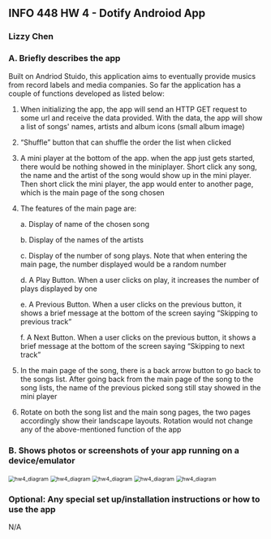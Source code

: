 ## INFO 448 HW 4 - Dotify Androiod App
### Lizzy Chen

### A. Briefly describes the app

Built on Andriod Stuido, this application aims to eventually provide musics from record labels and media companies. So far the application has a couple of functions developed as listed below:
1. When initializing the app, the app will send an HTTP GET request to some url and receive the data provided. With the data, the app will show a list of songs' names, artists and album icons (small album image)

2. “Shuffle” button that can shuffle the order the list when clicked

3. A mini player at the bottom of the app. when the app just gets started, there would be nothing showed in the miniplayer. Short click any song, the name and the artist of the song would show up in the mini player. Then short click the mini player, the app would enter to another page, which is the main page of the song chosen

4. The features of the main page are:

   a. Display of name of the chosen song

   b. Display of the names of the artists

   c. Display of the number of song plays. Note that when entering the main page, the number displayed would be a random number

   d. A Play Button. When a user clicks on play, it increases the number of plays displayed by one

   e. A Previous Button. When a user clicks on the previous button, it shows a brief message at the bottom of the screen saying “Skipping to previous track”

   f. A Next Button. When a user clicks on the previous button, it shows a brief message at the bottom of the screen saying “Skipping to next track”

5. In the main page of the song, there is a back arrow button to go back to the songs list. After going back from the main page of the song to the song lists, the name of the previous picked song still stay showed in the mini player

6. Rotate on both the song list and the main song pages, the two pages accordingly show their landscape layouts. Rotation would not change any of the above-mentioned function of the app


### B. Shows photos or screenshots of your app running on a device/emulator

<img src="HW4_1.png" alt="hw4_diagram" style="zoom:75%;" />

<img src="HW4_2.png" alt="hw4_diagram" style="zoom:75%;" />

<img src="HW4_3.png" alt="hw4_diagram" style="zoom:75%;" />

<img src="HW4_4.png" alt="hw4_diagram" style="zoom:75%;" />

<img src="HW4_5.png" alt="hw4_diagram" style="zoom:75%;" />

### Optional: Any special set up/installation instructions or how to use the app

N/A
